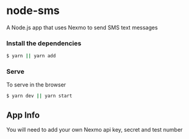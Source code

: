 # node-sms

A Node.js app that uses Nexmo to send SMS text messages

### Install the dependencies

```sh
$ yarn || yarn add
```

### Serve

To serve in the browser

```sh
$ yarn dev || yarn start
```

## App Info

You will need to add your own Nexmo api key, secret and test number
